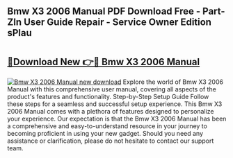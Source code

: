 ## Bmw X3 2006 Manual PDF Download Free - Part-ZIn User Guide Repair - Service Owner Edition sPlau

# <h2><a href="http://cf10092.oget.top/?id=Bmw+X3+2006+Manual">🔗Download New 👉🔴 Bmw X3 2006 Manual</a></h2>

[![Bmw X3 2006 Manual new download](https://i.imgur.com/5g1atiW.png)](http://cf10092.oget.top/?id=Bmw+X3+2006+Manual)
Explore the world of Bmw X3 2006 Manual with this comprehensive user manual, covering all aspects of the product's features and functionality. Step-by-Step Setup Guide Follow these steps for a seamless and successful setup experience. This Bmw X3 2006 Manual comes with a plethora of features designed to personalize your experience. Our expectation is that the Bmw X3 2006 Manual has been a comprehensive and easy-to-understand resource in your journey to becoming proficient in using your new gadget. Should you need any assistance or clarification, please do not hesitate to contact our support team.
